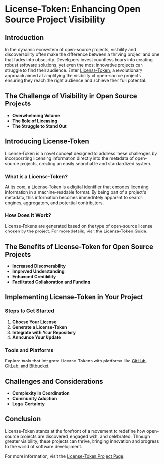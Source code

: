 # License-Token: Enhancing Open Source Project Visibility

## Introduction

In the dynamic ecosystem of open-source projects, visibility and discoverability often make the difference between a thriving project and one that fades into obscurity. Developers invest countless hours into creating robust software solutions, yet even the most innovative projects can struggle to find their audience. Enter [License-Token](https://example-license-token.org), a revolutionary approach aimed at amplifying the visibility of open-source projects, ensuring they reach the right audience and achieve their full potential.

## The Challenge of Visibility in Open Source Projects

- **Overwhelming Volume**
- **The Role of Licensing**
- **The Struggle to Stand Out**

## Introducing License-Token

License-Token is a novel concept designed to address these challenges by incorporating licensing information directly into the metadata of open-source projects, creating an easily searchable and standardized system.

### What is a License-Token?

At its core, a License-Token is a digital identifier that encodes licensing information in a machine-readable format. By being part of a project's metadata, this information becomes immediately apparent to search engines, aggregators, and potential contributors.

### How Does it Work?

License-Tokens are generated based on the type of open-source license chosen by the project. For more details, visit the [License-Token Guide](https://example-license-token-guide.org).

## The Benefits of License-Token for Open Source Projects

- **Increased Discoverability**
- **Improved Understanding**
- **Enhanced Credibility**
- **Facilitated Collaboration and Funding**

## Implementing License-Token in Your Project

### Steps to Get Started

1. **Choose Your License**
2. **Generate a License-Token**
3. **Integrate with Your Repository**
4. **Announce Your Update**

### Tools and Platforms

Explore tools that integrate License-Tokens with platforms like [GitHub](https://github.com), [GitLab](https://gitlab.com), and [Bitbucket](https://bitbucket.org).

## Challenges and Considerations

- **Complexity in Coordination**
- **Community Adoption**
- **Legal Certainty**

## Conclusion

License-Token stands at the forefront of a movement to redefine how open-source projects are discovered, engaged with, and celebrated. Through greater visibility, these projects can thrive, bringing innovation and progress to the world of software development. 

For more information, visit the [License-Token Project Page](https://example-license-token.org).